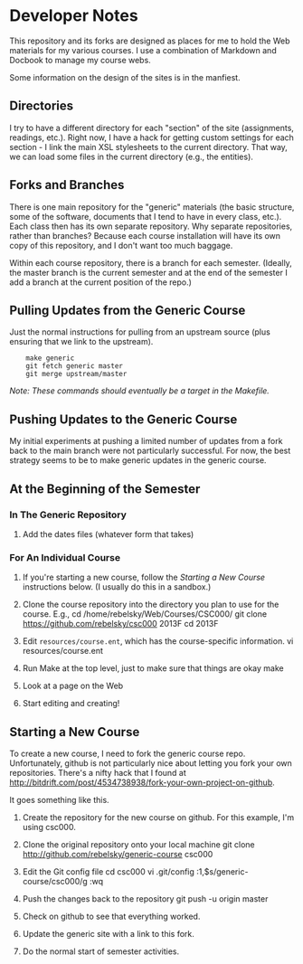 Developer Notes
===============
This repository and its forks are designed as places for me to hold
the Web materials for my various courses.  I use a combination of 
Markdown and Docbook to manage my course webs.

Some information on the design of the sites is in the manfiest.

Directories
-----------
I try to have a different directory for each "section" of the site 
(assignments, readings, etc.).  Right now, I have a hack for getting
custom settings for each section - I link the main XSL stylesheets to
the current directory.  That way, we can load some files in the current
directory (e.g., the entities).

Forks and Branches
------------------
There is one main repository for the "generic" materials (the basic
structure, some of the software, documents that I tend to have in
every class, etc.).  Each class then has its own separate repository.
Why separate repositories, rather than branches?  Because each course
installation will have its own copy of this repository, and I don't want
too much baggage.

Within each course repository, there is a branch for each semester.
(Ideally, the master branch is the current semester and at the end 
of the semester I add a branch at the current position of the repo.)

Pulling Updates from the Generic Course
---------------------------------------
Just the normal instructions for pulling from an upstream source (plus
ensuring that we link to the upstream).

        make generic
        git fetch generic master
        git merge upstream/master

*Note: These commands should eventually be a target in the Makefile.*

Pushing Updates to the Generic Course
-------------------------------------
My initial experiments at pushing a limited number of updates from a 
fork back to the main branch were not particularly successful.  For now,
the best strategy seems to be to make generic updates in the generic
course.

At the Beginning of the Semester
--------------------------------

### In The Generic Repository ###

1. Add the dates files (whatever form that takes)

### For An Individual Course ###

1. If you're starting a new course, follow the *Starting a New Course*
   instructions below.  (I usually do this in a sandbox.)

2. Clone the course repository into the directory you plan to use for the 
   course.  E.g.,
        cd /home/rebelsky/Web/Courses/CSC000/
        git clone https://github.com/rebelsky/csc000 2013F
        cd 2013F

3. Edit `resources/course.ent`, which has the course-specific information.
        vi resources/course.ent

4. Run Make at the top level, just to make sure that things are okay
        make

5. Look at a page on the Web

6. Start editing and creating!

Starting a New Course
---------------------
To create a new course, I need to fork the generic course repo. 
Unfortunately, github is not particularly nice about letting you fork
your own repositories.  There's a nifty hack that I found at
<http://bitdrift.com/post/4534738938/fork-your-own-project-on-github>.

It goes something like this.

1. Create the repository for the new course on github.  For this example,
   I'm using csc000.

2. Clone the original repository onto your local machine
        git clone http://github.com/rebelsky/generic-course csc000

3. Edit the Git config file
        cd csc000
        vi .git/config
        :1,$s/generic-course/csc000/g
        :wq

4. Push the changes back to the repository
        git push -u origin master

5. Check on github to see that everything worked.

6. Update the generic site with a link to this fork.

7. Do the normal start of semester activities.

